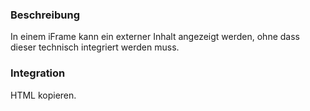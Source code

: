 ### Beschreibung
In einem iFrame kann ein externer Inhalt angezeigt werden, ohne dass dieser technisch integriert werden muss.



### Integration

HTML kopieren.
